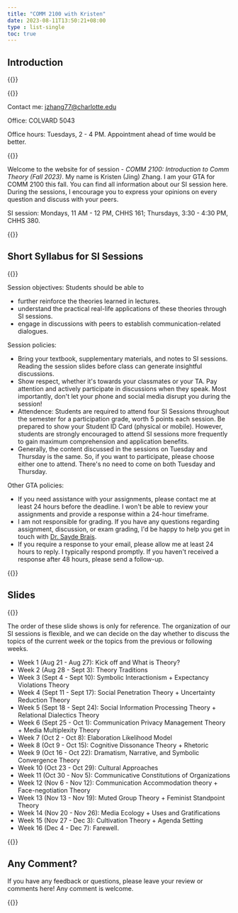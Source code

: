 ```yaml
---
title: "COMM 2100 with Kristen"
date: 2023-08-11T13:50:21+08:00
type : list-single
toc: true
---
```

## Introduction

{{<columns>}}

{{<figure-a src="/image/hello.png">}}

Contact me: jzhang77@charlotte.edu

Office: COLVARD 5043

Office hours: Tuesdays, 2 - 4 PM. Appointment ahead of time would be better. 

{{<column>}}

Welcome to the website for of session - *COMM 2100: Introduction to Comm Theory (Fall 2023)*. My name is Kristen (Jing) Zhang. I am your GTA for COMM 2100 this fall. You can find all information about our SI session here. During the sessions, I encourage you to express your opinions on every question and discuss with your peers. 

SI session: Mondays, 11 AM - 12 PM, CHHS 161; Thursdays, 3:30 - 4:30 PM, CHHS 380. 

{{<endcolumn>}}

## Short Syllabus for SI Sessions

{{<column>}}

Session objectives: Students should be able to 

- further reinforce the theories learned in lectures.
- understand the practical real-life applications of these theories through SI sessions.
- engage in discussions with peers to establish communication-related dialogues.

Session policies: 

- Bring your textbook, supplementary materials, and notes to SI sessions. Reading the session slides before class can generate insightful discussions.
- Show respect, whether it's towards your classmates or your TA. Pay attention and actively participate in discussions when they speak. Most importantly, don't let your phone and social media disrupt you during the session!
- Attendence: Students are required to attend four SI Sessions throughout the semester for a participation grade, worth 5 points each session. Be prepared to show your Student ID Card (physical or mobile). However, students are strongly encouraged to attend SI sessions more frequently to gain maximum comprehension and application benefits.
- Generally, the content discussed in the sessions on Tuesday and Thursday is the same. So, if you want to participate, please choose either one to attend. There's no need to come on both Tuesday and Thursday.

Other GTA policies:

- If you need assistance with your assignments, please contact me at least 24 hours before the deadline. I won't be able to review your assignments and provide a response within a 24-hour timeframe.
- I am not responsible for grading. If you have any questions regarding assignment, discussion, or exam grading, I'd be happy to help you get in touch with [Dr. Sayde Brais](https://www.linkedin.com/in/saydejbrais/).
- If you require a response to your email, please allow me at least 24 hours to reply. I typically respond promptly. If you haven't received a response after 48 hours, please send a follow-up.

{{<column>}}

## Slides

{{<column>}}

The order of these slide shows is only for reference. The organization of our SI sessions is flexible, and we can decide on the day whether to discuss the topics of the current week or the topics from the previous or following weeks.

- Week 1 (Aug 21 - Aug 27): Kick off and What is Theory?
- Week 2 (Aug 28 - Sept 3): Theory Traditions
- Week 3 (Sept 4 - Sept 10): Symbolic Interactionism + Expectancy Violations Theory
- Week 4 (Sept 11 - Sept 17): Social Penetration Theory + Uncertainty Reduction Theory
- Week 5 (Sept 18 - Sept 24): Social Information Processing Theory + Relational Dialectics Theory
- Week 6 (Sept 25 - Oct 1): Communication Privacy Management Theory + Media Multiplexity Theory
- Week 7 (Oct 2 - Oct 8): Elaboration Likelihood Model
- Week 8 (Oct 9 - Oct 15): Cognitive Dissonance Theory + Rhetoric
- Week 9 (Oct 16 - Oct 22): Dramatism, Narrative, and Symbolic Convergence Theory
- Week 10 (Oct 23 - Oct 29): Cultural Approaches
- Week 11 (Oct 30 - Nov 5): Communicative Constitutions of Organizations
- Week 12 (Nov 6 - Nov 12): Communication Accommodation theory + Face-negotiation Theory
- Week 13 (Nov 13 - Nov 19): Muted Group Theory + Feminist Standpoint Theory
- Week 14 (Nov 20 - Nov 26): Media Ecology + Uses and Gratifications
- Week 15 (Nov 27 - Dec 3): Cultivation Theory + Agenda Setting
- Week 16 (Dec 4 - Dec 7): Farewell.

{{<column>}}

## Any Comment?

If you have any feedback or questions, please leave your review or comments here! Any comment is welcome.

{{<endcolumn>}}

<script src="https://utteranc.es/client.js"
        repo="KristenJZ/KristenJZ.github.io"
        issue-term="pathname"
        theme="github-light"
        crossorigin="anonymous"
        async>
</script>

